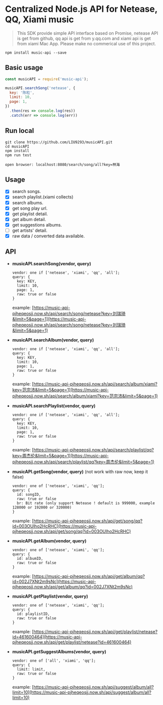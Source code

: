 # Centralized Node.js API for Netease, QQ, Xiami music

> This SDK provide simple API interface based on Promise, netease API is get
from github, qq api is get from y.qq.com and xiami api is get from xiami Mac App.
 Please make no commerical use of this project.

```
npm install music-api --save
```
## Basic usage
```javascript
const musicAPI = require('music-api');

musicAPI.searchSong('netease', {
  key: '陈粒',
  limit: 10,
  page: 1,
})
  .then(res => console.log(res))
  .catch(err => console.log(err))

```

## Run local
```shell
git clone https://github.com/LIU9293/musicAPI.git
cd musicAPI
npm install
npm run test

open browser: localhost:8080/search/song/all?key=林海

```

## Usage
 - [x] search songs.
 - [x] search playlist.(xiami collects)
 - [x] search albums.
 - [x] get song play url.
 - [x] get playlist detail.
 - [x] get album detail.
 - [x] get suggestions albums.
 - [ ] get artists' detail.
 - [x] raw data / converted data available.

## API

 - **musicAPI.searchSong(vendor, query)**

   ```
   vendor: one if ['netease', 'xiami', 'qq', 'all'];
   query: {
     key: KEY,
     limit: 10,
     page: 1,
     raw: true or false
   }
   ```
   example: [https://music-api-pjheqeosjj.now.sh/api/search/song/netease?key=刘瑞琦&limit=5&page=1](https://music-api-pjheqeosjj.now.sh/api/search/song/netease?key=刘瑞琦&limit=5&page=1)

 - **musicAPI.searchAlbum(vendor, query)**

   ```
   vendor: one if ['netease', 'xiami', 'qq', 'all'];
   query: {
     key: KEY,
     limit: 10,
     page: 1,
     raw: true or false
   }
   ```
   example: [https://music-api-pjheqeosjj.now.sh/api/search/album/xiami?key=范宗沛&limit=5&page=1](https://music-api-pjheqeosjj.now.sh/api/search/album/xiami?key=范宗沛&limit=5&page=1)

 - **musicAPI.searchPlaylist(vendor, query)**

   ```
   vendor: one if ['netease', 'xiami', 'qq', 'all'];
   query: {
     key: KEY,
     limit: 10,
     page: 1,
     raw: true or false
   }
   ```
   example: [https://music-api-pjheqeosjj.now.sh/api/search/playlist/qq?key=周杰伦&limit=5&page=1](https://music-api-pjheqeosjj.now.sh/api/search/playlist/qq?key=周杰伦&limit=5&page=1)

 - **musicAPI.getSong(vendor, query)** (not work with raw now, keep it false)

   ```
   vendor: one of ['netease', 'xiami', 'qq'];
   query: {
     id: songID,
     raw: true or false
     br: Bit rate (only support Netease ! default is 999000, example 128000 or 192000 or 320000)
   }
   ```
   example: [https://music-api-pjheqeosjj.now.sh/api/get/song/qq?id=003OUlho2HcRHC](https://music-api-pjheqeosjj.now.sh/api/get/song/qq?id=003OUlho2HcRHC)

 - **musicAPI.getAlbum(vendor, query)**

   ```
   vendor: one of ['netease', 'xiami', 'qq'];
   query: {
     id: albumID,
     raw: true or false
   }
   ```
   example: [https://music-api-pjheqeosjj.now.sh/api/get/album/qq?id=002J7XNt2m9sNc](https://music-api-pjheqeosjj.now.sh/api/get/album/qq?id=002J7XNt2m9sNc)

 - **musicAPI.getPlaylist(vendor, query)**

   ```
   vendor: one of ['netease', 'xiami', 'qq'];
   query: {
     id: playlistID,
     raw: true or false
   }
   ```
   example: [https://music-api-pjheqeosjj.now.sh/api/get/playlist/netease?id=461600464](https://music-api-pjheqeosjj.now.sh/api/get/playlist/netease?id=461600464)

 - **musicAPI.getSuggestAlbums(vendor, query)**

   ```
   vendor: one of ['all', 'xiami', 'qq'];
   query: {
     limit: limit,
     raw: true or false
   }
   ```
   example: [https://music-api-pjheqeosjj.now.sh/api/suggest/album/all?limit=10](https://music-api-pjheqeosjj.now.sh/api/suggest/album/all?limit=10)
